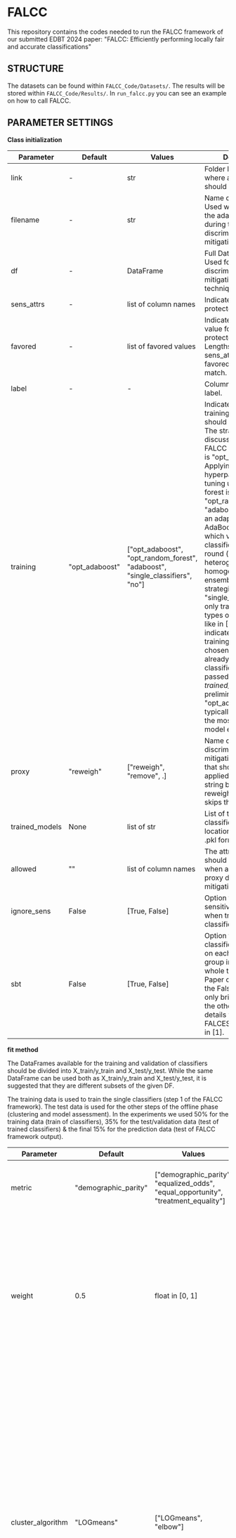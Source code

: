 # FALCC

This repository contains the codes needed to run the FALCC framework of our submitted EDBT 2024 paper:
"FALCC: Efficiently performing locally fair and accurate classifications"

## STRUCTURE

The datasets can be found within `FALCC_Code/Datasets/`.
The results will be stored within `FALCC_Code/Results/`.
In `run_falcc.py` you can see an example on how to call FALCC.


## PARAMETER SETTINGS


**Class initialization**

| Parameter | Default | Values | Definition |
| --- | --- | --- | --- |
| link | - | str | Folder location, where all the files should be saved to. |
| filename | - | str | Name of the dataset. Used when saving the adapted datasets during the proxy discrimination mitigation step. |
| df | - | DataFrame | Full DataFrame. Used for the proxy discrimination mitigation techniques. |
| sens_attrs | - | list of column names | Indicates the protected attributes. |
| favored | - | list of favored values | Indicates the favored value for each protected attribute. Lengths of sens_attrs and favored have to match. |
| label | - | - | Column name of the label. |
| training | "opt_adaboost" | ["opt_adaboost", "opt_random_forest", "adaboost", "single_classifiers", "no"] | Indicates which training strategy should be chosen. The strategy discussed in the FALCC EDBT Paper is "opt_adaboost". Applying hyperparameter tuning using random forest is "opt_random_forest". "adaboost" applies an adapted AdaBoost strategy which varies the classifier type per round (combining heterogeneous and homogeneous ensemble strategies). "single_classifiers" only trains different types of classifiers, like in [1]. "no" indicates that no training strategy is chosen: In this case, already trained classifiers have to be passed via *trained*\_*models*. In preliminary tests, "opt_adaboost" typically returned the most diverse model ensemble. |
| proxy | "reweigh" | ["reweigh", "remove", .] | Name of the proxy discrimination mitigation technique that should be applied. Any other string besides reweigh and remove skips this step. |
| trained_models | None | list of str | List of trained classifiers (by location string) in .pkl format. |
| allowed | "" | list of column names | The attributes that should be ignored when applying the proxy discrimination mitigation strategy. |
| ignore_sens | False | [True, False] | Option to ignore the sensitive attributes when training the classifiers in step 1. |
| sbt | False | [True, False] | Option to train the classifiers separately on each protected group instead of the whole training data. Paper only discusses the False option and only briefly mentions the other. More details within the FALCES framework in [1]. |


**fit method**

The DataFrames available for the training and validation of classifiers should be divided into X_train/y_train and X_test/y_test.
While the same DataFrame can be used both as X_train/y_train and X_test/y_test, it is suggested that they are different subsets of the given DF.

The training data is used to train the single classifiers (step 1 of the FALCC framework). The test data is used for the other steps of the offline phase (clustering and model assessment).
In the experiments we used 50% for the training data (train of classifiers), 35% for the test/validation data (test of trained classifiers) & the final 15% for the prediction data (test of FALCC framework output).

| Parameter | Default | Values | Definition |
| --- | --- | --- | --- |
| metric | "demographic_parity" | ["demographic_parity", "equalized_odds", "equal_opportunity", "treatment_equality"] | Group fairness metric which is used in the loss function. |
| weight | 0.5 | float in [0, 1] | Weight for the loss function: 0 => Only considers fairness, 1 => Only considers accuracy. In experiments of the FALCES framework [1], values in the range [0.3, 0.6] seemed good. |
| cluster_algorithm | "LOGmeans" | ["LOGmeans", "elbow"] | Parameter estimation algorithm used to predict the amount of clusters that should be generated. LOGmeans and Elbow method are the current options, whereas LOGmeans is a lot more efficient [2]. For the elbow method, the elbow point (which originally is something that is manually chosen) is automatically detected using the kneed package. |
| ccr | [-1, -1] | list of two positive integers or -1 | First number indicates the minimum number of clusters generated and the second number indicates the maximum number. Thus, setting it to the same value skips the parameter estimation algorithm step. Default of -1 indicates that the minimum and maximum amount of clusters is chosen automatically (by dataset size). |


**predict method**

Only has the DataFrame X_pred as input that contains the data that should be classified.


**additional information**

For the experiments in the FALCC EDBT Paper we always use the default values given here except for *proxy* and *metric* as mentiond in the Experiments section.


[1] N. Lässig, S. Oppold, M. Herschel. "Metrics and Algorithms for Locally Fair and Accurate Classifications using Ensembles". 2022.
[2] M. Fritz, M. Behringer, H. Schwarz. "LOG-means: Efficiently estimating the number of clusters in large datasets". 2020.
